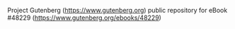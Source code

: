 Project Gutenberg (https://www.gutenberg.org) public repository for
eBook #48229 (https://www.gutenberg.org/ebooks/48229)
